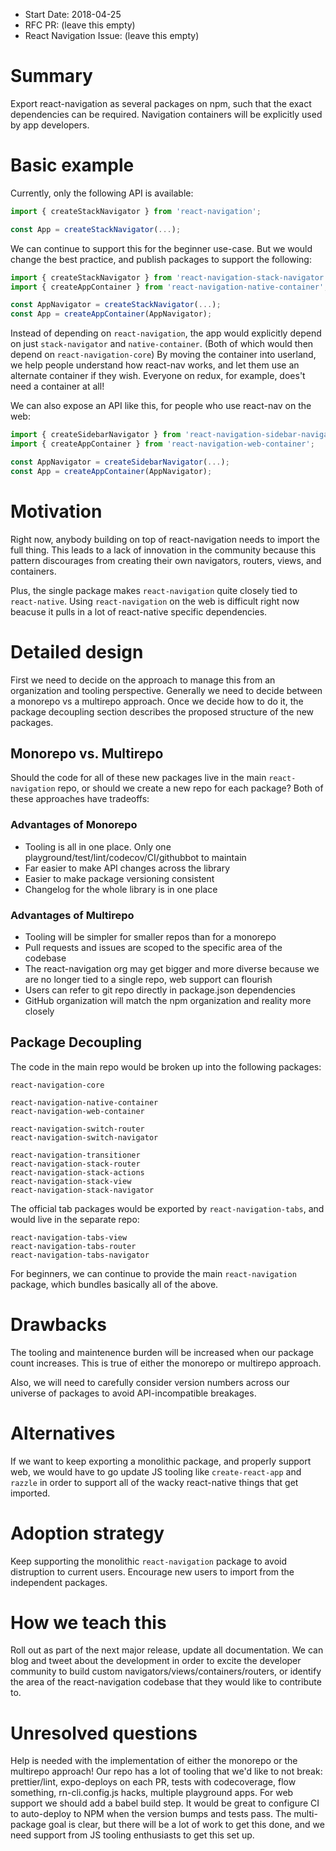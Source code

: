 - Start Date: 2018-04-25
- RFC PR: (leave this empty)
- React Navigation Issue: (leave this empty)

# Summary

Export react-navigation as several packages on npm, such that the exact dependencies can be required. Navigation containers will be explicitly used by app developers.

# Basic example

Currently, only the following API is available:

```js
import { createStackNavigator } from 'react-navigation';

const App = createStackNavigator(...);
```

We can continue to support this for the beginner use-case. But we would change the best practice, and publish packages to support the following:

```js
import { createStackNavigator } from 'react-navigation-stack-navigator';
import { createAppContainer } from 'react-navigation-native-container';

const AppNavigator = createStackNavigator(...);
const App = createAppContainer(AppNavigator);
```

Instead of depending on `react-navigation`, the app would explicitly depend on just `stack-navigator` and `native-container`. (Both of which would then depend on `react-navigation-core`) By moving the container into userland, we help people understand how react-nav works, and let them use an alternate container if they wish. Everyone on redux, for example, does't need a container at all!

We can also expose an API like this, for people who use react-nav on the web:

```js
import { createSidebarNavigator } from 'react-navigation-sidebar-navigator';
import { createAppContainer } from 'react-navigation-web-container';

const AppNavigator = createSidebarNavigator(...);
const App = createAppContainer(AppNavigator);
```

# Motivation

Right now, anybody building on top of react-navigation needs to import the full thing. This leads to a lack of innovation in the community because this pattern discourages from creating their own navigators, routers, views, and containers.

Plus, the single package makes `react-navigation` quite closely tied to `react-native`. Using `react-navigation` on the web is difficult right now beacuse it pulls in a lot of react-native specific dependencies.

# Detailed design

First we need to decide on the approach to manage this from an organization and tooling perspective. Generally we need to decide between a monorepo vs a multirepo approach. Once we decide how to do it, the package decoupling section describes the proposed structure of the new packages.

## Monorepo vs. Multirepo

Should the code for all of these new packages live in the main `react-navigation` repo, or should we create a new repo for each package? Both of these approaches have tradeoffs:

### Advantages of Monorepo

- Tooling is all in one place. Only one playground/test/lint/codecov/CI/githubbot to maintain
- Far easier to make API changes across the library
- Easier to make package versioning consistent
- Changelog for the whole library is in one place


### Advantages of Multirepo

- Tooling will be simpler for smaller repos than for a monorepo
- Pull requests and issues are scoped to the specific area of the codebase
- The react-navigation org may get bigger and more diverse because we are no longer tied to a single repo, web support can flourish
- Users can refer to git repo directly in package.json dependencies
- GitHub organization will match the npm organization and reality more closely


## Package Decoupling

The code in the main repo would be broken up into the following packages:

```
react-navigation-core

react-navigation-native-container
react-navigation-web-container

react-navigation-switch-router
react-navigation-switch-navigator

react-navigation-transitioner
react-navigation-stack-router
react-navigation-stack-actions
react-navigation-stack-view
react-navigation-stack-navigator
```

The official tab packages would be exported by `react-navigation-tabs`, and would live in the separate repo:

```
react-navigation-tabs-view
react-navigation-tabs-router
react-navigation-tabs-navigator
```

For beginners, we can continue to provide the main `react-navigation` package, which bundles basically all of the above. 

# Drawbacks

The tooling and maintenence burden will be increased when our package count increases. This is true of either the monorepo or multirepo approach.

Also, we will need to carefully consider version numbers across our universe of packages to avoid API-incompatible breakages.

# Alternatives

If we want to keep exporting a monolithic package, and properly support web, we would have to go update JS tooling like `create-react-app` and `razzle` in order to support all of the wacky react-native things that get imported.

# Adoption strategy

Keep supporting the monolithic `react-navigation` package to avoid distruption to current users. Encourage new users to import from the independent packages.

# How we teach this

Roll out as part of the next major release, update all documentation. We can blog and tweet about the development in order to excite the developer community to build custom navigators/views/containers/routers, or identify the area of the react-navigation codebase that they would like to contribute to.

# Unresolved questions

Help is needed with the implementation of either the monorepo or the multirepo approach! Our repo has a lot of tooling that we'd like to not break: prettier/lint, expo-deploys on each PR, tests with codecoverage, flow something, rn-cli.config.js hacks, multiple playground apps. For web support we should add a babel build step. It would be great to configure CI to auto-deploy to NPM when the version bumps and tests pass. The multi-package goal is clear, but there will be a lot of work to get this done, and we need support from JS tooling enthusiasts to get this set up.
